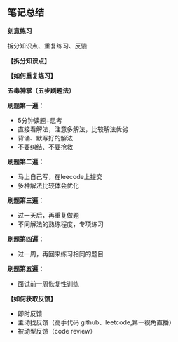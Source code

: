 ## 笔记总结

**刻意练习**

拆分知识点、重复练习、反馈



**【拆分知识点】**





**【如何重复练习】**

**五毒神掌（五步刷题法）**

**刷题第一遍：**

- 5分钟读题+思考
- 直接看解法，注意多解法，比较解法优劣
- 背诵、默写好的解法
- 不要纠结、不要抢救

**刷题第二遍：**

- 马上自己写，在leecode上提交
- 多种解法比较体会优化

**刷题第三遍：**

- 过一天后，再重复做题
- 不同解法的熟练程度，专项练习

**刷题第四遍：**

- 过一周，再回来练习相同的题目

**刷题第五遍：**

- 面试前一周恢复性训练



**【如何获取反馈】**

- 即时反馈
- 主动找反馈（高手代码 github、leetcode,第一视角直播）
- 被动型反馈（code review）